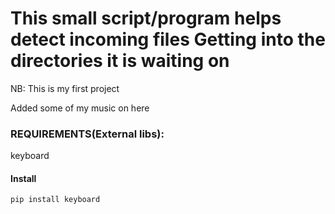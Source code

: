 # This small script/program helps detect incoming files Getting into the directories it is waiting on

NB: This is my first project

Added some of my music on here

### REQUIREMENTS(External libs):
   keyboard
   #### Install
    pip install keyboard
